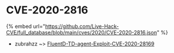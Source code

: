 # CVE-2020-2816
{% embed url="https://github.com/Live-Hack-CVE/full_database/blob/main/cves/2020/CVE-2020-2816.json" %}

* zubrahzz ~> [FluentD-TD-agent-Exploit-CVE-2020-28169](https://www.alice-snow.ru/2020/database/cve-2020-2816/fluentd-td-agent-exploit-cve-2020-28169-zubrahzz)